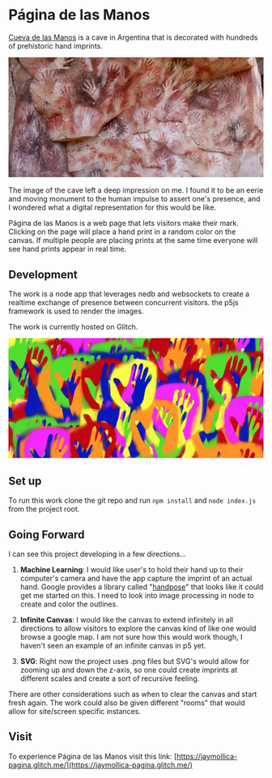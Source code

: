 # Página de las Manos

[Cueva de las Manos](https://en.wikipedia.org/wiki/Cueva_de_las_Manos) is a cave in Argentina that is decorated with hundreds of prehistoric hand imprints.

![a section of the cave showing outlines of hands](cueva.png)

The image of the cave left a deep impression on me. I found it to be an eerie and moving monument to the human impulse to assert one's presence, and I wondered what a digital representation for this would be like.

Página de las Manos is a web page that lets visitors make their mark. Clicking on the page will place a hand print in a random color on the canvas. If multiple people are placing prints at the same time everyone will see hand prints appear in real time.

## Development

The work is a node app that leverages nedb and websockets to create a realtime exchange of presence between concurrent visitors. the p5js framework is used to render the images.

The work is currently hosted on Glitch.

![a section of the digital version showing outlines of hands in many colors](pagina.png)

## Set up

To run this work clone the git repo and run `npm install` and `node index.js` from the project root.

## Going Forward

I can see this project developing in a few directions...

1. **Machine Learning**: I would like user's to hold their hand up to their computer's camera and have the app capture the imprint of an actual hand. Google provides a library called "[handpose](https://blog.tensorflow.org/2020/03/face-and-hand-tracking-in-browser-with-mediapipe-and-tensorflowjs.html)" that looks like it could get me started on this. I need to look into image processing in node to create and color the outlines.

2. **Infinite Canvas**: I would like the canvas to extend infinitely in all directions to allow visitors to explore the canvas kind of like one would browse a google map. I am not sure how this would work though, I haven't seen an example of an infinite canvas in p5 yet.

3. **SVG**: Right now the project uses .png files but SVG's would allow for zooming up and down the z-axis, so one could create imprints at different scales and create a sort of recursive feeling.

There are other considerations such as when to clear the canvas and start fresh again. The work could also be given different "rooms" that would allow for site/screen specific instances.

## Visit

To experience Página de las Manos visit this link: [https://jaymollica-pagina.glitch.me/](https://jaymollica-pagina.glitch.me/)


